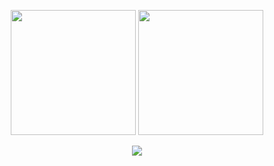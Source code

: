 <p align="center"> 
<img height="200px" src="https://github-readme-stats.vercel.app/api?username=ss1119&count_private=true&show_icons=true&theme=tokyonight" />
<img height="200px" src="https://github-readme-stats.vercel.app/api/top-langs/?username=ss1119&langs_count=4&layout=default&theme=github_dark"/>
</p>
  
<p align="center"> 
  <img src="https://github-profile-trophy.vercel.app/?username=ss1119&theme=algolia&column=8"/>
</p>
